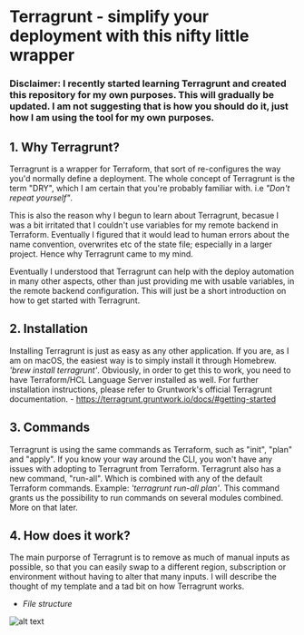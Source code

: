 # Terragrunt - simplify your deployment with this nifty little wrapper

### Disclaimer: I recently started learning Terragrunt and created this repository for my own purposes. This will gradually be updated. I am not suggesting that is how you should do it, just how I am using the tool for my own purposes.

## 1. Why Terragrunt?
Terragrunt is a wrapper for Terraform, that sort of re-configures the way you'd normally define a deployment. The whole concept of Terragrunt is the term "DRY", which I am certain that you're probably familiar with. i.e *"Don't repeat yourself"*.

This is also the reason why I begun to learn about Terragrunt, becasue I was a bit irritated that I couldn't use variables for my remote backend in Terraform. Eventually I figured that it would lead to human errors about the name convention, overwrites etc of the state file; especially in a larger project. Hence why Terragrunt came to my mind.

Eventually I understood that Terragrunt can help with the deploy automation in many other aspects, other than just providing me with usable variables, in the remote backend configuration. This will just be a short introduction on how to get started with Terragrunt.

## 2. Installation
Installing Terragrunt is just as easy as any other application. If you are, as I am on macOS, the easiest way is to simply install it through Homebrew. *'brew install terragrunt'*. Obviously, in order to get this to work, you need to have Terraform/HCL Language Server installed as well. For further installation instructions, please refer to Gruntwork's official Terragrunt documentation. - https://terragrunt.gruntwork.io/docs/#getting-started

## 3. Commands
Terragrunt is using the same commands as Terraform, such as "init", "plan" and "apply". If you know your way around the CLI, you won't have any issues with adopting to Terragrunt from Terraform. Terragrunt also has a new command, "run-all". Which is combined with any of the default Terraform commands. Example: *'terragrunt run-all plan'*. This command grants us the possibility to run commands on several modules combined. More on that later.

## 4. How does it work? 
The main purporse of Terragrunt is to remove as much of manual inputs as possible, so that you can easily swap to a different region, subscription or environment without having to alter that many inputs. I will describe the thought of my template and a tad bit on how Terragrunt works. 

- *File structure*
    <Customer>
        <Development>
            <global>
                <resource>
                <modules>
                    <module1>
                    <module2>
            <westeurope>
                <resource>
                <modules>
                    <module1>
                    <module2>
        <Production>
            <global>
                <resource>
                <modules>
                    <module1>
                    <module2>
            <westeurope>
                <resource>
                <modules>
                    <module1>
                    <module2>



![alt text](https://i.imgur.com/l0msF1l.gif)